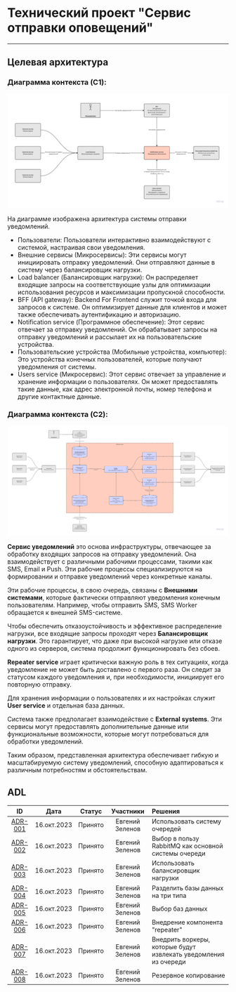 # Технический проект "Сервис отправки оповещений"

---

## Целевая архитектура

### Диаграмма контекста (C1):

![C1](static/c1.png)

На диаграмме изображена архитектура системы отправки уведомлений.

- Пользователи: Пользователи интерактивно взаимодействуют с системой, настраивая свои уведомления.
- Внешние сервисы (Микросервисы): Эти сервисы могут инициировать отправку уведомлений. Они отправляют данные в систему
  через балансировщик нагрузки.
- Load balancer (Балансировщик нагрузки): Он распределяет входящие запросы на соответствующие узлы для оптимизации
  использования ресурсов и максимизации пропускной способности.
- BFF (API gateway): Backend For Frontend служит точкой входа для запросов к системе. Он оптимизирует данные для
  клиентов и может также обеспечивать аутентификацию и авторизацию.
- Notification service (Программное обеспечение): Этот сервис отвечает за отправку уведомлений. Он обрабатывает запросы
  на отправку уведомлений и рассылает их на пользовательские устройства.
- Пользовательские устройства (Мобильные устройства, компьютер): Это устройства конечных пользователей, которые получают
  уведомления от системы.
- Users service (Микросервис): Этот сервис отвечает за управление и хранение информации о пользователях. Он может
  предоставлять такие данные, как адрес электронной почты, номер телефона и другие контактные данные.

### Диаграмма контекста (C2):

![C2](static/c2.png)

**Сервис уведомлений** это основа инфраструктуры, отвечающее за обработку входящих запросов на отправку
уведомлений. Она взаимодействует с различными рабочими процессами, такими как SMS, Email и Push. Эти рабочие процессы
специализируются на формировании и отправке уведомлений через конкретные каналы.

Эти рабочие процессы, в свою очередь, связаны с **Внешними системами**, которые фактически отправляют уведомления
конечным
пользователям. Например, чтобы отправить SMS, SMS Worker обращается к внешней SMS-системе.

Чтобы обеспечить отказоустойчивость и эффективное распределение нагрузки, все входящие запросы проходят через
**Балансировщик нагрузки**. Это гарантирует, что даже при высокой нагрузке или отказе одного из серверов, система
продолжит
функционировать без сбоев.

**Repeater service** играет критически важную роль в тех ситуациях, когда уведомление не может быть доставлено с первого
раза. Он следит за статусом каждого уведомления и, при необходимости, инициирует его повторную отправку.

Для хранения информации о пользователях и их настройках служит **User service** и отдельная база данных.

Система также предполагает взаимодействие с **External systems**. Эти сервисы могут
предоставлять дополнительные данные или функциональные возможности, которые могут потребоваться для обработки
уведомлений.

Таким образом, представленная архитектура обеспечивает гибкую и масштабируемую систему уведомлений, способную
адаптироваться к различным потребностям и обстоятельствам.

## ADL

|            ID	             |    Дата	    | Статус  |   	Участники	   | Решения                                                          |
|:--------------------------:|:-----------:|:-------:|:---------------:|:-----------------------------------------------------------------|
| [ADR-001](adrs/ADR-001.md) | 16.окт.2023 | Принято | Евгений Зеленов | Использовать систему очередей                                    |
| [ADR-002](adrs/ADR-002.md) | 16.окт.2023 | Принято | Евгений Зеленов | Выбор в пользу RabbitMQ как основной системы очереди             |
| [ADR-003](adrs/ADR-003.md) | 16.окт.2023 | Принято | Евгений Зеленов | Использовать балансировщик нагрузки                              |
| [ADR-004](adrs/ADR-004.md) | 16.окт.2023 | Принято | Евгений Зеленов | Разделить базы данных на три типа                                |
| [ADR-005](adrs/ADR-005.md) | 16.окт.2023 | Принято | Евгений Зеленов | Выбор баз данных                                                 |
| [ADR-006](adrs/ADR-006.md) | 16.окт.2023 | Принято | Евгений Зеленов | Внедрение компонента "repeater"                                  |
| [ADR-007](adrs/ADR-007.md) | 16.окт.2023 | Принято | Евгений Зеленов | Внедрить воркеры, которые будут извлекать уведомления из очереди |
| [ADR-008](adrs/ADR-008.md) | 16.окт.2023 | Принято | Евгений Зеленов | Резервное копирование                                            |